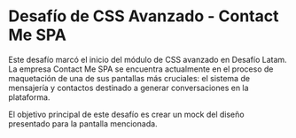 # Desafío de CSS Avanzado - Contact Me SPA

Este desafío marcó el inicio del módulo de CSS avanzado en Desafío Latam. La empresa Contact Me SPA se encuentra actualmente en el proceso de maquetación de una de sus pantallas más cruciales: el sistema de mensajería y contactos destinado a generar conversaciones en la plataforma.

El objetivo principal de este desafío es crear un mock del diseño presentado para la pantalla mencionada.
